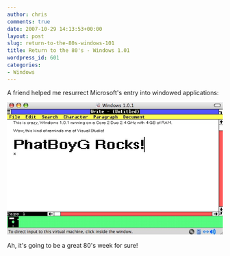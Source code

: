 ```yaml
---
author: chris
comments: true
date: 2007-10-29 14:13:53+00:00
layout: post
slug: return-to-the-80s-windows-101
title: Return to the 80's - Windows 1.01
wordpress_id: 601
categories:
- Windows
---
```


A friend helped me resurrect Microsoft's entry into windowed applications:

![Picture 1.jpg](/images/uploads/2007/10/picture-1.jpg)

Ah, it's going to be a great 80's week for sure!
